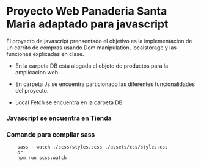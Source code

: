 # Proyecto Web Panaderia Santa Maria adaptado para javascript

El proyecto de javascript prensentado el objetivo es la implementacion de un carrito de compras usando Dom manipulation, localstorage y las funciones explicadas en clase.

- En la carpeta DB esta alogada el objeto de productos para la amplicacion web.

- En carpeta Js se encuentra particionado las diferentes funcionalidades del proyecto.

- Local Fetch se encuentra en la carpeta DB

### Javascript se encuentra en Tienda

### Comando para compilar sass

```
    sass --watch ./scss/styles.scss ./assets/css/styles.css
    or
    npm run scss:watch
```
